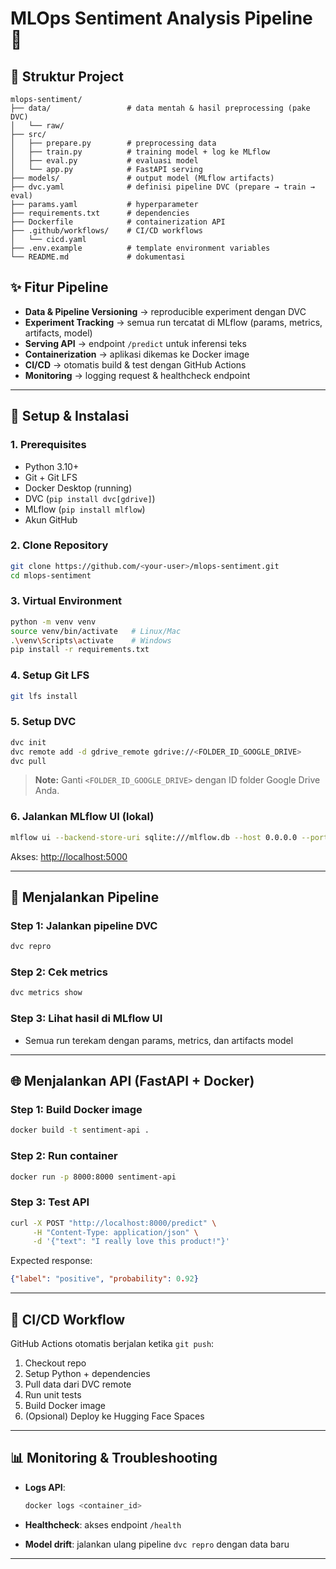 # MLOps Sentiment Analysis Pipeline 🚀
## 📂 Struktur Project

```
mlops-sentiment/
├── data/                 # data mentah & hasil preprocessing (pake DVC)
│   └── raw/
├── src/
│   ├── prepare.py        # preprocessing data
│   ├── train.py          # training model + log ke MLflow
│   ├── eval.py           # evaluasi model
│   └── app.py            # FastAPI serving
├── models/               # output model (MLflow artifacts)
├── dvc.yaml              # definisi pipeline DVC (prepare → train → eval)
├── params.yaml           # hyperparameter
├── requirements.txt      # dependencies
├── Dockerfile            # containerization API
├── .github/workflows/    # CI/CD workflows
│   └── cicd.yaml
├── .env.example          # template environment variables
└── README.md             # dokumentasi

````


## ✨ Fitur Pipeline

- **Data & Pipeline Versioning** → reproducible experiment dengan DVC
- **Experiment Tracking** → semua run tercatat di MLflow (params, metrics, artifacts, model)
- **Serving API** → endpoint `/predict` untuk inferensi teks
- **Containerization** → aplikasi dikemas ke Docker image
- **CI/CD** → otomatis build & test dengan GitHub Actions
- **Monitoring** → logging request & healthcheck endpoint

---

## 🔧 Setup & Instalasi

### 1. Prerequisites
- Python 3.10+
- Git + Git LFS
- Docker Desktop (running)
- DVC (`pip install dvc[gdrive]`)
- MLflow (`pip install mlflow`)
- Akun GitHub


### 2. Clone Repository
```bash
git clone https://github.com/<your-user>/mlops-sentiment.git
cd mlops-sentiment
````

### 3. Virtual Environment

```bash
python -m venv venv
source venv/bin/activate   # Linux/Mac
.\venv\Scripts\activate    # Windows
pip install -r requirements.txt
```

### 4. Setup Git LFS

```bash
git lfs install
```

### 5. Setup DVC

```bash
dvc init
dvc remote add -d gdrive_remote gdrive://<FOLDER_ID_GOOGLE_DRIVE>
dvc pull
```

> **Note:** Ganti `<FOLDER_ID_GOOGLE_DRIVE>` dengan ID folder Google Drive Anda.

### 6. Jalankan MLflow UI (lokal)

```bash
mlflow ui --backend-store-uri sqlite:///mlflow.db --host 0.0.0.0 --port 5000
```

Akses: [http://localhost:5000](http://localhost:5000)

---

## 🚀 Menjalankan Pipeline

### Step 1: Jalankan pipeline DVC

```bash
dvc repro
```

### Step 2: Cek metrics

```bash
dvc metrics show
```

### Step 3: Lihat hasil di MLflow UI

* Semua run terekam dengan params, metrics, dan artifacts model

---

## 🌐 Menjalankan API (FastAPI + Docker)

### Step 1: Build Docker image

```bash
docker build -t sentiment-api .
```

### Step 2: Run container

```bash
docker run -p 8000:8000 sentiment-api
```

### Step 3: Test API

```bash
curl -X POST "http://localhost:8000/predict" \
     -H "Content-Type: application/json" \
     -d '{"text": "I really love this product!"}'
```

Expected response:

```json
{"label": "positive", "probability": 0.92}
```

---

## 🔄 CI/CD Workflow

GitHub Actions otomatis berjalan ketika `git push`:

1. Checkout repo
2. Setup Python + dependencies
3. Pull data dari DVC remote
4. Run unit tests
5. Build Docker image
6. (Opsional) Deploy ke Hugging Face Spaces

---

## 📊 Monitoring & Troubleshooting

* **Logs API**:

  ```bash
  docker logs <container_id>
  ```
* **Healthcheck**: akses endpoint `/health`
* **Model drift**: jalankan ulang pipeline `dvc repro` dengan data baru


---


